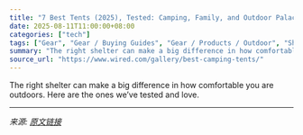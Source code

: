 ```yaml
---
title: "7 Best Tents (2025), Tested: Camping, Family, and Outdoor Palaces"
date: 2025-08-11T11:00:00+08:00
categories: ["tech"]
tags: ["Gear", "Gear / Buying Guides", "Gear / Products / Outdoor", "Shopping", "outdoors", "camping", "buying guides", "Buying Guide"]
summary: "The right shelter can make a big difference in how comfortable you are outdoors. Here are the ones we’ve tested and love."
source_url: "https://www.wired.com/gallery/best-camping-tents/"
---
```


The right shelter can make a big difference in how comfortable you are outdoors. Here are the ones we’ve tested and love.

---

*来源: [原文链接](https://www.wired.com/gallery/best-camping-tents/)*
